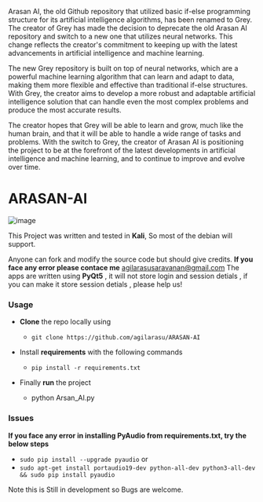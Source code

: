 Arasan AI, the old Github repository that utilized basic if-else programming structure for its artificial intelligence algorithms, has been renamed to Grey. The creator of Grey has made the decision to deprecate the old Arasan AI repository and switch to a new one that utilizes neural networks. This change reflects the creator's commitment to keeping up with the latest advancements in artificial intelligence and machine learning.

The new Grey repository is built on top of neural networks, which are a powerful machine learning algorithm that can learn and adapt to data, making them more flexible and effective than traditional if-else structures. With Grey, the creator aims to develop a more robust and adaptable artificial intelligence solution that can handle even the most complex problems and produce the most accurate results.

The creator hopes that Grey will be able to learn and grow, much like the human brain, and that it will be able to handle a wide range of tasks and problems. With the switch to Grey, the creator of Arasan AI is positioning the project to be at the forefront of the latest developments in artificial intelligence and machine learning, and to continue to improve and evolve over time.
# ARASAN-AI
![image](https://user-images.githubusercontent.com/86509617/128328203-3d5330c9-3187-47fc-90a6-d1d32501398e.png)

This Project was written and tested in **Kali**, So most of the debian will support.

Anyone can fork and modify the source code but should give credits.
**If you face any error please contace me** agilarasusaravanan@gmail.com
The apps are written using **PyQt5** , it will not store login and session detials , if you can make it store session detials , please help us!

### Usage

- **Clone** the repo locally using
  -  `git clone https://github.com/agilarasu/ARASAN-AI`

- Install **requirements** with the following commands
  - `pip install -r requirements.txt`
- Finally **run** the project 
  - python Arsan_AI.py


### Issues

**If you face any error in installing PyAudio from requirements.txt, try the below steps**

- ```sudo pip install --upgrade pyaudio```
   or
- ``sudo apt-get install portaudio19-dev python-all-dev python3-all-dev && sudo pip install pyaudio``

Note this is Still in development so Bugs are welcome.
